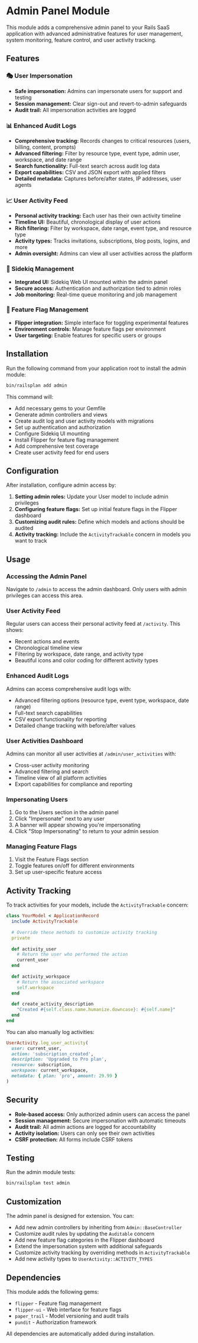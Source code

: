 # Admin Panel Module

This module adds a comprehensive admin panel to your Rails SaaS application with advanced administrative features for user management, system monitoring, feature control, and user activity tracking.

## Features

### 🎭 User Impersonation
- **Safe impersonation:** Admins can impersonate users for support and testing
- **Session management:** Clear sign-out and revert-to-admin safeguards
- **Audit trail:** All impersonation activities are logged

### 📊 Enhanced Audit Logs
- **Comprehensive tracking:** Records changes to critical resources (users, billing, content, prompts)
- **Advanced filtering:** Filter by resource type, event type, admin user, workspace, and date range
- **Search functionality:** Full-text search across audit log data
- **Export capabilities:** CSV and JSON export with applied filters
- **Detailed metadata:** Captures before/after states, IP addresses, user agents

### 📈 User Activity Feed
- **Personal activity tracking:** Each user has their own activity timeline
- **Timeline UI:** Beautiful, chronological display of user actions
- **Rich filtering:** Filter by workspace, date range, event type, and resource type
- **Activity types:** Tracks invitations, subscriptions, blog posts, logins, and more
- **Admin oversight:** Admins can view all user activities across the platform

### 🔧 Sidekiq Management
- **Integrated UI:** Sidekiq Web UI mounted within the admin panel
- **Secure access:** Authentication and authorization tied to admin roles
- **Job monitoring:** Real-time queue monitoring and job management

### 🚩 Feature Flag Management
- **Flipper integration:** Simple interface for toggling experimental features
- **Environment controls:** Manage feature flags per environment
- **User targeting:** Enable features for specific users or groups

## Installation

Run the following command from your application root to install the admin module:

```bash
bin/railsplan add admin
```

This command will:
- Add necessary gems to your Gemfile
- Generate admin controllers and views
- Create audit log and user activity models with migrations
- Set up authentication and authorization
- Configure Sidekiq UI mounting
- Install Flipper for feature flag management
- Add comprehensive test coverage
- Create user activity feed for end users

## Configuration

After installation, configure admin access by:

1. **Setting admin roles:** Update your User model to include admin privileges
2. **Configuring feature flags:** Set up initial feature flags in the Flipper dashboard
3. **Customizing audit rules:** Define which models and actions should be audited
4. **Activity tracking:** Include the `ActivityTrackable` concern in models you want to track

## Usage

### Accessing the Admin Panel

Navigate to `/admin` to access the admin dashboard. Only users with admin privileges can access this area.

### User Activity Feed

Regular users can access their personal activity feed at `/activity`. This shows:
- Recent actions and events
- Chronological timeline view
- Filtering by workspace, date range, and activity type
- Beautiful icons and color coding for different activity types

### Enhanced Audit Logs

Admins can access comprehensive audit logs with:
- Advanced filtering options (resource type, event type, workspace, date range)
- Full-text search capabilities
- CSV export functionality for reporting
- Detailed change tracking with before/after values

### User Activities Dashboard

Admins can monitor all user activities at `/admin/user_activities` with:
- Cross-user activity monitoring
- Advanced filtering and search
- Timeline view of all platform activities
- Export capabilities for compliance and reporting

### Impersonating Users

1. Go to the Users section in the admin panel
2. Click "Impersonate" next to any user
3. A banner will appear showing you're impersonating
4. Click "Stop Impersonating" to return to your admin session

### Managing Feature Flags

1. Visit the Feature Flags section
2. Toggle features on/off for different environments
3. Set up user-specific feature access

## Activity Tracking

To track activities for your models, include the `ActivityTrackable` concern:

```ruby
class YourModel < ApplicationRecord
  include ActivityTrackable
  
  # Override these methods to customize activity tracking
  private
  
  def activity_user
    # Return the user who performed the action
    current_user
  end
  
  def activity_workspace
    # Return the associated workspace
    self.workspace
  end
  
  def create_activity_description
    "Created #{self.class.name.humanize.downcase}: #{self.name}"
  end
end
```

You can also manually log activities:

```ruby
UserActivity.log_user_activity(
  user: current_user,
  action: 'subscription_created',
  description: 'Upgraded to Pro plan',
  resource: subscription,
  workspace: current_workspace,
  metadata: { plan: 'pro', amount: 29.99 }
)
```

## Security

- **Role-based access:** Only authorized admin users can access the panel
- **Session management:** Secure impersonation with automatic timeouts
- **Audit trail:** All admin actions are logged for accountability
- **Activity isolation:** Users can only see their own activities
- **CSRF protection:** All forms include CSRF tokens

## Testing

Run the admin module tests:

```bash
bin/railsplan test admin
```

## Customization

The admin panel is designed for extension. You can:
- Add new admin controllers by inheriting from `Admin::BaseController`
- Customize audit rules by updating the `Auditable` concern
- Add new feature flag categories in the Flipper dashboard
- Extend the impersonation system with additional safeguards
- Customize activity tracking by overriding methods in `ActivityTrackable`
- Add new activity types to `UserActivity::ACTIVITY_TYPES`

## Dependencies

This module adds the following gems:
- `flipper` - Feature flag management
- `flipper-ui` - Web interface for feature flags
- `paper_trail` - Model versioning and audit trails
- `pundit` - Authorization framework

All dependencies are automatically added during installation.